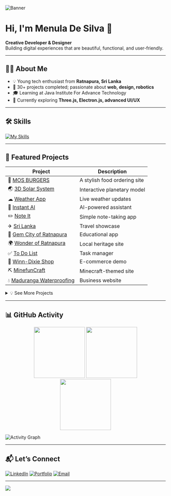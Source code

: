 <!-- Upload a nice banner image to your repo (e.g. /assets/banner-menula.png) -->
![Banner](https://media.licdn.com/dms/image/v2/D4E16AQEIHFBTWIXZ2g/profile-displaybackgroundimage-shrink_350_1400/B4EZkuMfuBIMAY-/0/1757416660241?e=1760572800&v=beta&t=ihAVhWpOnZLfgsxsbiG-sSWWjvShF5RqzjDOS9qNswU)

# Hi, I'm Menula De Silva 👋  

**Creative Developer & Designer**  
Building digital experiences that are beautiful, functional, and user-friendly. 

---

## 🧑‍💻 About Me  

- 💡 Young tech enthusiast from **Ratnapura, Sri Lanka**  
- 🚀 30+ projects completed; passionate about **web, design, robotics**  
- 🎓 Learning at Java Institute For Advance Technology  
- 🌱 Currently exploring **Three.js, Electron.js, advanced UI/UX**  

---

## 🛠 Skills  

[![My Skills](https://skillicons.dev/icons?i=html,css,js,typescript,react,angular,flutter,php,java,nodejs,express,mysql,firebase,figma,git,github,threejs)]()

---

## 🚀 Featured Projects  


| Project | Description |
|--------|-------------|
| 🍔 [MOS BURGERS](https://mosburgers.vercel.app/) | A stylish food ordering site |
| 🌏 [3D Solar System](https://dms-soylar-system.surge.sh/) | Interactive planetary model |
| ☁ [Weather App](https://dms-menula.github.io/liveWeatherApp/) | Live weather updates |
| 🤖 [Instant AI](https://dms-menula.github.io/Instant-AI/) | AI-powered assistant |
| ✏️ [Note It](https://drive.google.com/file/d/1OR0zq1iKQCMJaqitABygLY7D82ZbM_53/view) | Simple note-taking app |
| ✈ [Sri Lanka](https://srilanka.surge.sh/) | Travel showcase |
| 💎 [Gem City of Ratnapura](https://studio.code.org/projects/applab/k0CXhUKX52b12a1BLJpluNthx5hIwApE_k9iqzmwTJc) | Educational app |
| 🌍 [Wonder of Ratnapura](https://dms-menula.github.io/Wonder_Of_Sabaragamuwa/) | Local heritage site |
| ✅ [To Do List](https://dms-menula.github.io/Todol/) | Task manager |
| 🛒 [Winn-Dixie Shop](https://winn-dixie-shop.surge.sh/) | E-commerce demo |
| ⛏️ [MinefunCraft](https://minefuncraft.vercel.app/) | Minecraft-themed site |
| 💧 [Maduranga Waterproofing](https://maduranga-wateproofing.vercel.app/) | Business website |
<details>
  <summary>💡 See More Projects</summary>

- Gem City App – Code.org  
- Instant AI – Gemini API  
- Mos Burgers – eCommerce App  
… and many more on [my website](https://dms-menula.github.io/)
</details>

---

## 📊 GitHub Activity  

<div align="center">
  <img src="https://github-readme-stats.vercel.app/api?username=DMS-ranil&show_icons=true&theme=tokyonight" height="160em">
  <img src="https://github-readme-stats.vercel.app/api/top-langs/?username=DMS-ranil&layout=compact&theme=tokyonight" height="160em">
</div>

<div align="center">
  <img src="https://github-readme-streak-stats.herokuapp.com?user=DMS-ranil&theme=tokyonight" height="160em">
</div>

![Activity Graph](https://github-readme-activity-graph.vercel.app/graph?username=DMS-ranil&theme=tokyo-night)

---

## 📬 Let’s Connect  

[![LinkedIn](https://img.shields.io/badge/LinkedIn-Connect-0077B5?style=for-the-badge&logo=linkedin&logoColor=white)](https://linkedin.com/in/dmsmenula)
[![Portfolio](https://img.shields.io/badge/Portfolio-dmsmenula-000?style=for-the-badge&logo=firefox&logoColor=white)](https://dms-menula.github.io/)
[![Email](https://img.shields.io/badge/Email-Contact-red?style=for-the-badge&logo=gmail)](mailto:rusirunavanjaya2004@gmail.com)

---

![](https://komarev.com/ghpvc/?username=DMS-ranil&color=blueviolet)
